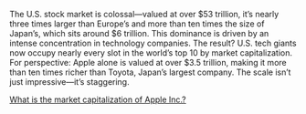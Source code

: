 The U.S. stock market is colossal—valued at over $53 trillion, it’s nearly three times larger than Europe’s and more than ten times the size of Japan’s, which sits around $6 trillion. This dominance is driven by an intense concentration in technology companies. The result? U.S. tech giants now occupy nearly every slot in the world’s top 10 by market capitalization. For perspective: Apple alone is valued at over $3.5 trillion, making it more than ten times richer than Toyota, Japan’s largest company. The scale isn’t just impressive—it’s staggering. 

[What is the market capitalization of Apple Inc.?](https://github.com/easai/yf/blob/main/marketcaps.ipynb)
